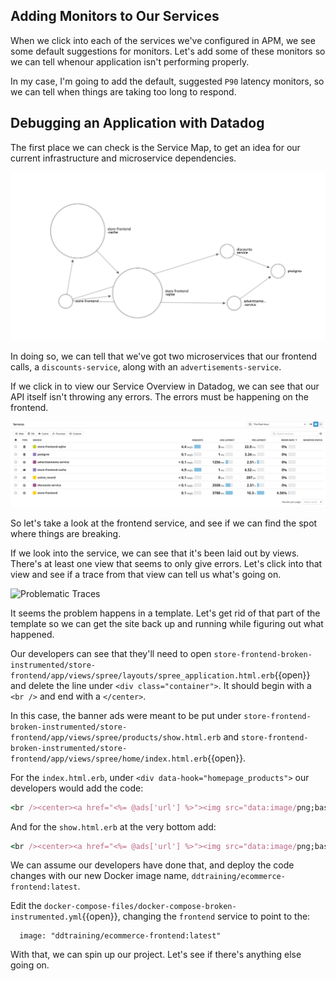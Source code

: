 ## Adding Monitors to Our Services

When we click into each of the services we've configured in APM, we see some default suggestions for monitors. Let's add some of these monitors so we can tell whenour application isn't performing properly.

In my case, I'm going to add the default, suggested `P90` latency monitors, so we can tell when things are taking too long to respond.

## Debugging an Application with Datadog

The first place we can check is the Service Map, to get an idea for our current infrastructure and microservice dependencies.

![Datadog Service Map](https://github.com/burningion/katacoda-tracing-datadog/raw/master/assets/ecommerce/service-map.png)

In doing so, we can tell that we've got two microservices that our frontend calls, a `discounts-service`, along with an `advertisements-service`.

If we click in to view our Service Overview in Datadog, we can see that our API itself isn't throwing any errors. The errors must be happening on the frontend.

![Services List](https://github.com/burningion/katacoda-tracing-datadog/raw/master/assets/ecommerce/problematic-service.gif)

So let's take a look at the frontend service, and see if we can find the spot where things are breaking.

If we look into the service, we can see that it's been laid out by views. There's at least one view that seems to only give errors. Let's click into that view and see if a trace from that view can tell us what's going on.

![Problematic Traces](https://github.com/burningion/katacoda-tracing-datadog/raw/master/assets/ecommerce/500-trace-errors.gif)

It seems the problem happens in a template. Let's get rid of that part of the template so we can get the site back up and running while figuring out what happened.

Our developers can see that they'll need to open `store-frontend-broken-instrumented/store-frontend/app/views/spree/layouts/spree_application.html.erb`{{open}} and delete the line under `<div class="container">`. It should begin with a `<br />` and end with a `</center>`.

In this case, the banner ads were meant to be put under `store-frontend-broken-instrumented/store-frontend/app/views/spree/products/show.html.erb` and `store-frontend-broken-instrumented/store-frontend/app/views/spree/home/index.html.erb`{{open}}.

For the `index.html.erb`, under `<div data-hook="homepage_products">` our developers would add the code:

```ruby
<br /><center><a href="<%= @ads['url'] %>"><img src="data:image/png;base64,<%= @ads['base64'] %>" /></a></center>

```

And for the `show.html.erb` at the very bottom add:

```ruby 
<br /><center><a href="<%= @ads['url'] %>"><img src="data:image/png;base64,<%= @ads['base64'] %>" /></a></center><br />
```

We can assume our developers have done that, and deploy the code changes with our new Docker image name, `ddtraining/ecommerce-frontend:latest`.

Edit the `docker-compose-files/docker-compose-broken-instrumented.yml`{{open}}, changing the `frontend` service to point to the:

```
  image: "ddtraining/ecommerce-frontend:latest"
```

With that, we can spin up our project. Let's see if there's anything else going on.


